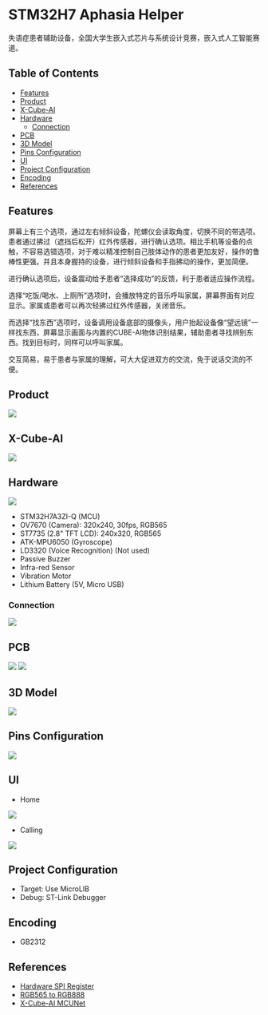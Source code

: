 # STM32H7 Aphasia Helper
失语症患者辅助设备，全国大学生嵌入式芯片与系统设计竞赛，嵌入式人工智能赛道。

## Table of Contents
- [Features](#features)
- [Product](#product)
- [X-Cube-AI](#x-cube-ai)
- [Hardware](#hardware)
  - [Connection](#connection)
- [PCB](#pcb)
- [3D Model](#3d-model)
- [Pins Configuration](#pins-configuration)
- [UI](#ui)
- [Project Configuration](#project-configuration)
- [Encoding](#encoding)
- [References](#references)

## Features
屏幕上有三个选项，通过左右倾斜设备，陀螺仪会读取角度，切换不同的带选项。患者通过拂过（遮挡后松开）红外传感器，进行确认选项。相比手机等设备的点触，不容易选错选项，对于难以精准控制自己肢体动作的患者更加友好，操作的鲁棒性更强。并且本身握持的设备，进行倾斜设备和手指拂动的操作，更加简便。

进行确认选项后，设备震动给予患者“选择成功”的反馈，利于患者适应操作流程。

选择“吃饭/喝水、上厕所”选项时，会播放特定的音乐呼叫家属，屏幕界面有对应显示。家属或患者可以再次轻拂过红外传感器，关闭音乐。

而选择“找东西”选项时，设备调用设备底部的摄像头，用户抬起设备像“望远镜”一样找东西，屏幕显示画面与内置的CUBE-AI物体识别结果，辅助患者寻找辨别东西。找到目标时，同样可以呼叫家属。

交互简易，易于患者与家属的理解，可大大促进双方的交流，免于说话交流的不便。

## Product
![](./imgs/product.png)

## X-Cube-AI
![](./imgs/AI.png)

## Hardware
![](./imgs/peripherals.png)
- STM32H7A3ZI-Q (MCU)
- OV7670 (Camera): 320x240, 30fps, RGB565
- ST7735 (2.8" TFT LCD): 240x320, RGB565
- ATK-MPU6050 (Gyroscope)
- LD3320 (Voice Recognition) (Not used)
- Passive Buzzer
- Infra-red Sensor
- Vibration Motor
- Lithium Battery (5V, Micro USB)

### Connection
![](./imgs/connection.png)

## PCB
![](./imgs/schematic.png)
![](./imgs/PCB.svg)

## 3D Model
![](./imgs/3d_modeling.png)

## Pins Configuration
![](./imgs/pins.png)

## UI
- Home 

![](./imgs/UI/choose_eat.jpg)

- Calling

![](./imgs/UI/call_eat.jpg)

## Project Configuration
- Target: Use MicroLIB
- Debug: ST-Link Debugger

## Encoding
- GB2312

## References
- [Hardware SPI Register](https://www.armbbs.cn/forum.php?mod=viewthread&tid=117991)
- [RGB565 to RGB888](https://stackoverflow.com/questions/2442576/how-does-one-convert-16-bit-rgb565-to-24-bit-rgb888)
- [X-Cube-AI MCUNet](https://github.com/mit-han-lab/mcunet)

